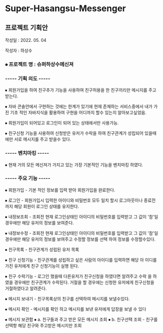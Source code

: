 # Super-Hasangsu-Messenger

## 프로젝트 기획안

작성일 : 2022. 05. 04

작성자 : 하상수

### ⦁	프로젝트 명 : 슈퍼하상수메신져



### -----	기획 의도 -----

⦁	회원가입을 하여 친구추가 기능을 사용하여 친구허용을 한 친구끼리만 메시지를 주고받는다.


⦁	자바 콘솔안에서 구현하는 것에는 한계가 있기에 현재 존재하는 서비스중에서 내가 가진 기초
  적인 자바지식을 활용하여 구현을 어디까지 할수 있는지 알아보고싶었음.
 

⦁	회원가입이 되어있고 로그인이 되어 있는 상태에서만 사용가능.


⦁	친구신청 기능을 사용하여 신청받은 유저가 수락을 하여 친구관계가 성립되어 있을때에만 서로 
  메시지를 주고 받을수 있다.



### -----	벤치마킹 -----

⦁	현재 거의 모든 메신져가 가지고 있는 가장 기본적인 기능을 벤치마킹 하였다.



### -----	주요 기능 -----

⦁	회원가입 - 기본 적인 정보를 입력 받아 회원가입을 완료한다.

⦁	로그인 - 회원가입시 입력한 아이디와 비밀번호 모두 일치 할시 로그아웃이나
          종료전까지 해당 회원이 로그인 상태를 유지한다.
          
⦁	내정보조회 - 조회전 현재 로그인상태인 아이디의 비밀번호를 입력받고 그 값이
             '참'일 경우에만 해당 유저의 정보를 보여준다.
             
⦁	내정보수정 - 조회전 현재 로그인상태인 아이디의 비밀번호를 입력받고 그 값이
              '참'일 경우에만 해당 유저의 정보를 보여주고 수정할 정보를 선택
               하여 정보를 수정할수있다.
               
⦁	친구목록 - 친구관계가 성립된 유저 목록

⦁	친구 신청기능 - 친구관계를  성립하고 싶은 사람의 아이디를 입력하면 해당 아
                 이디를 가진 유저에게 친구 신청기능이 실행 된다.
                 
⦁	친구 수락기능 - 로그인 했을때 다른유저가 친구신청을 하였다면 알려주고 수락
                을 하였을 경우에만 친구관계가 수락된다. 거절을 할 경우에는
                 신청한 유저에게 친구신청을 거절하였다고 알려준다.   
                 
⦁	메시지 보내기 - 친구목록상의 친구를 선택하여 메시지를 보낼수있다.

⦁	메시지 확인 - 메시지를 확인 하고 메시지를 보낸 유저에게 답장을 보낼 수 있다

⦁	메시지 보관함 
⦁			a. 친구들과 주고 받은 모든 메시지 조회
⦁			b. 친구선택 조회 - 친구를 선택항 해당 친구와 주고받은 메시지만 조회
 
